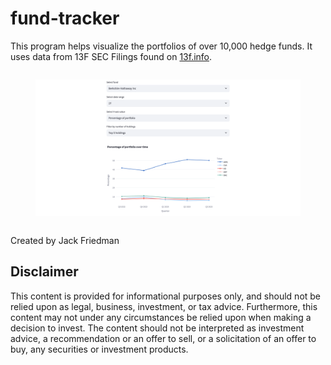 # fund-tracker
This program helps visualize the portfolios of over 10,000 hedge funds. It uses data from 13F SEC Filings found on [13f.info](https://13f.info). 

<div style="display: flex; justify-content: center;">
<figure id = "demo-screenshot">
    <img src=https://raw.githubusercontent.com/jfriedman24/fund-tracker/main/assets/app_demo.png
         alt="Dashboard interface demo"
         width = "1000">
<!--     <figcaption> <em> <p style="text-align: center;">  </em> </p> </figcaption>
    </p>  -->
</figure>
</div>

Created by Jack Friedman

## Disclaimer

This content is provided for informational purposes only, and should not be relied upon as legal, business, investment, or tax advice. Furthermore, this content may not under any circumstances be relied upon when making a decision to invest. The content should not be interpreted as investment advice, a recommendation or an offer to sell, or a solicitation of an offer to buy, any securities or investment products.
